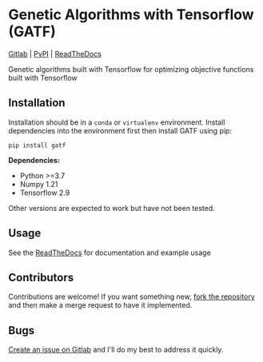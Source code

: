 # Genetic Algorithms with Tensorflow (GATF)

[Gitlab](https://gitlab.com/edgarj/gatf) | [PyPI](https://pypi.org/project/gatf/) | [ReadTheDocs](https://genetic-algorithms-with-tensorflow.readthedocs.io/en/latest/)

Genetic algorithms built with Tensorflow for optimizing objective functions built with Tensorflow

## Installation
Installation should be in a `conda` or `virtualenv` environment. Install dependencies into the environment first then install GATF using pip:

```
pip install gatf
```

__Dependencies:__
- Python >=3.7
- Numpy 1.21
- Tensorflow 2.9

Other versions are expected to work but have not been tested.

## Usage
See the [ReadTheDocs](https://genetic-algorithms-with-tensorflow.readthedocs.io/en/latest/) for documentation and example usage

## Contributors
Contributions are welcome! If you want something new, [fork the repository](https://gitlab.com/edgarj/gatf) and then make a merge request to have it implemented.

## Bugs
[Create an issue on Gitlab](https://gitlab.com/edgarj/gatf/issues) and I'll do my best to address it quickly. 